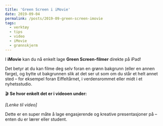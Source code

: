 ```yaml
---
title: 'Green Screen i iMovie'
date: 2019-09-04
permalink: /posts/2019-09-green-screen-imovie
tags:
  - verktøy
  - tips
  - video
  - iMovie
  - grønnskjerm
---
```


I **iMovie** kan du nå enkelt lage **Green Screen-filmer** direkte på iPad!

Det betyr at du kan filme deg selv foran en grønn bakgrunn (eller en annen farge), og bytte ut bakgrunnen slik at det ser ut som om du står et helt annet sted – for eksempel foran Eiffeltårnet, i verdensrommet eller midt i et nyhetsstudio.

🎬 **Se hvor enkelt det er i videoen under:**

*[Lenke til video]*

Dette er en super måte å lage engasjerende og kreative presentasjoner på – enten du er lærer eller student.

